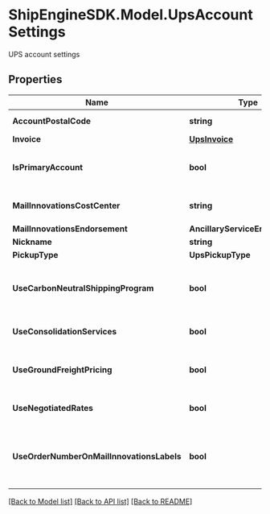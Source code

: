 # ShipEngineSDK.Model.UpsAccountSettings
UPS account settings

## Properties

Name | Type | Description | Notes
------------ | ------------- | ------------- | -------------
**AccountPostalCode** | **string** | account postal code | [optional] 
**Invoice** | [**UpsInvoice**](UpsInvoice.md) | The invoice | [optional] 
**IsPrimaryAccount** | **bool** | Indicates if this is the primary UPS account | [optional] 
**MailInnovationsCostCenter** | **string** | mail innovations cost center | [optional] 
**MailInnovationsEndorsement** | **AncillaryServiceEndorsement** |  | [optional] 
**Nickname** | **string** | nickname | [optional] 
**PickupType** | **UpsPickupType** |  | [optional] 
**UseCarbonNeutralShippingProgram** | **bool** | The use carbon neutral shipping program | [optional] 
**UseConsolidationServices** | **bool** | The use consolidation services | [optional] 
**UseGroundFreightPricing** | **bool** | The use ground freight pricing | [optional] 
**UseNegotiatedRates** | **bool** | The use negotiated rates | [optional] 
**UseOrderNumberOnMailInnovationsLabels** | **bool** | The use order number on mail innovations labels | [optional] 

[[Back to Model list]](../../README.md#documentation-for-models) [[Back to API list]](../../README.md#documentation-for-api-endpoints) [[Back to README]](../../README.md)

